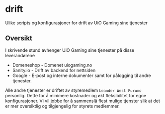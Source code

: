 # drift

Ulike scripts og konfigurasjoner for drift av UiO Gaming sine tjenester

## Oversikt

I skrivende stund avhenger UiO Gaming sine tjenester på disse leverandørene

* Domeneshop - Domenet uiogaming.no
* Sanity.io - Drift av backend for nettsiden
* Google - E-post og interne dokumenter samt for pålogging til andre tjenester.

Alle andre tjenester er driftet av styremedlem `Leander West Furumo` personlig. Dette for å minimere kostnader og økt fleksibilitet for egne konfigurasjoner.
Vi vil jobbe for å sammenslå flest mulige tjenster slik at det er mer oversiktlig og tilgjengelig for styrets medlemmer.
